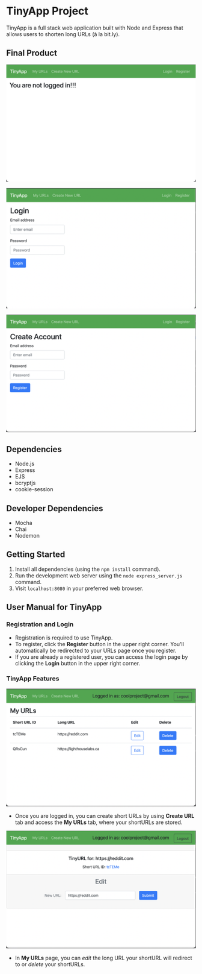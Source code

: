 # TinyApp Project

TinyApp is a full stack web application built with Node and Express that allows users to shorten long URLs (à la bit.ly).

## Final Product

!["Screenshot of access error when not logged in"](https://github.com/oguzcantasci/tinyapp/blob/main/docs/access-error.png?raw=true)

!["Screenshot of the login page"](https://github.com/oguzcantasci/tinyapp/blob/main/docs/login-page.png?raw=true)

!["Screenshot of the registration page"](https://github.com/oguzcantasci/tinyapp/blob/main/docs/registration-page.png?raw=true)


## Dependencies

- Node.js
- Express
- EJS
- bcryptjs
- cookie-session

## Developer Dependencies

- Mocha
- Chai
- Nodemon

## Getting Started

1) Install all dependencies (using the `npm install` command).
2) Run the development web server using the `node express_server.js` command.
3) Visit `localhost:8080` in your preferred web browser.

## User Manual for TinyApp

### Registration and Login

- Registration is required to use TinyApp. 
- To register, click the **Register** button in the upper right corner. You'll automatically be redirected to your URLs page once you register.
- If you are already a registered user, you can access the login page by clicking the **Login** button in the upper right corner.

### TinyApp Features


!["Screenshot of myURLs page"](https://github.com/oguzcantasci/tinyapp/blob/main/docs/myUrls-page.png?raw=true)

- Once you are logged in, you can create short URLs by using **Create URL** tab and access the **My URLs** tab, where your shortURLs are stored.

!["Screenshot of shortURL edit page"](https://github.com/oguzcantasci/tinyapp/blob/main/docs/edit-page.png?raw=true)

- In **My URLs** page, you can *edit* the long URL your shortURL will redirect to or *delete* your shortURLs. 




